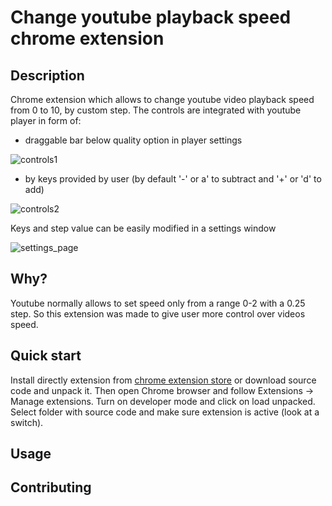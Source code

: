 #  Change youtube playback speed chrome extension

## Description

Chrome extension which allows to change youtube video playback speed from 0 to 10, by custom step. 
The controls are integrated with youtube player in form of: 
- draggable bar below quality option in player settings

![controls1](https://lh3.googleusercontent.com/aDtsVrwoZ-cDivKET8u9Iw-_FJBoayM03zj0OlNlTcxhEkirRzvmbTqegxr6b1vhmuNE1E6Iz747gPyl16Ow44RQPg=s800-w500-h350)
- by keys provided by user (by default '-' or a' to subtract and '+' or 'd' to add) 

![controls2](https://lh3.googleusercontent.com/WrtgqXJyNfFFdaV_J8T_qNksrVxM_ncAJpR8WNypcyNl5NMWlJVOQWeU_m_vksH53-r-vcBUCHMdKqlpvHacmTDa=s1280-w500-h350)

Keys and step value can be easily modified in a settings window

![settings_page](https://lh3.googleusercontent.com/pUinTB9hkn2GuWLarWvKnTKtvyp2kq3qkcZghraNiZbKHTx5Lj-xC96Bm9IDkamZgJ4qP2IwacerVhGRBANvD_3P=s1280-w500-h350)

## Why?

Youtube normally allows to set speed only from a range 0-2 with a 0.25 step.
So this extension was made to give user more control over videos speed.

## Quick start

Install directly  extension from [chrome extension store](https://chromewebstore.google.com/detail/custom-youtube-playback-s/mlnghacnjjppjfbbjbpkgcemiaglbpii) or download source code and unpack it. Then open Chrome browser and follow Extensions -> Manage extensions. 
Turn on developer mode and click on load unpacked. Select folder with source code and make sure extension is active (look at a switch).

## Usage

## Contributing